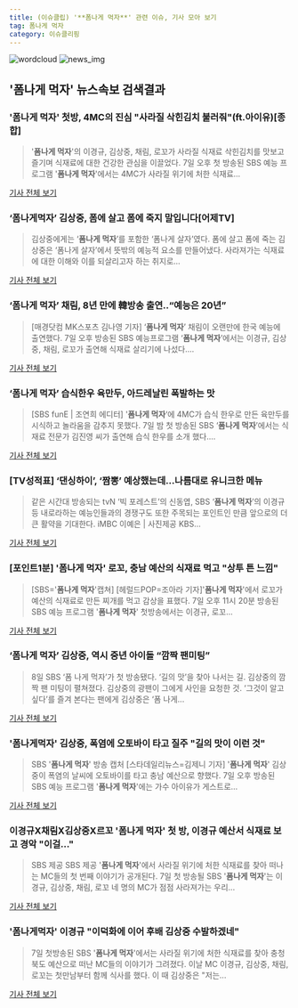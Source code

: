 ```yaml
---
title: (이슈클립) '**폼나게 먹자**' 관련 이슈, 기사 모아 보기
tag: 폼나게 먹자
category: 이슈클리핑
---
```

![wordcloud](https://s3.ap-northeast-2.amazonaws.com/lyrics101-wordcloud/2018-09-08-1536356010.png)
![news_img](https://user-images.githubusercontent.com/42597476/44507050-1206f400-a6e4-11e8-8d98-7ffbfebb353f.png)
## **'**폼나게 먹자**'** 뉴스속보 검색결과
### '**폼나게 먹자**' 첫방, 4MC의 진심 "사라질 삭힌김치 불러줘"(ft.아이유)[종합]

>'**폼나게 먹자**'의 이경규, 김상중, 채림, 로꼬가 사라질 식재료 삭힌김치를 맛보고 즐기며 식재료에 대한 건강한 관심을 이끌었다. 7일 오후 첫 방송된 SBS 예능 프로그램 '**폼나게 먹자**'에서는 4MC가 사라질 위기에 처한 식재료...

<a href="http://www.osen.co.kr/article/G1110984870" target="_blank">기사 전체 보기</a>

### ‘폼나게먹자’ 김상중, 폼에 살고 폼에 죽지 말입니다[어제TV]

>김상중에게는 ‘**폼나게 먹자**’를 포함한 ‘폼나게 살자’였다. 폼에 살고 폼에 죽는 김상중은 ‘폼나게 살자’에서 뜻밖의 예능적 요소를 만들어냈다. 사라져가는 식재료에 대한 이해와 이를 되살리고자 하는 취지로...

<a href="http://www.newsen.com/news_view.php?uid=201809080106498010" target="_blank">기사 전체 보기</a>

### ‘**폼나게 먹자**’ 채림, 8년 만에 韓방송 출연..“예능은 20년”

>[매경닷컴 MK스포츠 김나영 기자] ‘**폼나게 먹자**’ 채림이 오랜만에 한국 예능에 출연했다. 7일 오후 방송된 SBS 예능프로그램 ‘**폼나게 먹자**’에서는 이경규, 김상중, 채림, 로꼬가 출연해 식재료 살리기에 나섰다....

<a href="http://sports.mk.co.kr/view.php?year=2018&no=566232" target="_blank">기사 전체 보기</a>

### ‘**폼나게 먹자**’ 습식한우 육만두, 아드레날린 폭발하는 맛

>[SBS funE | 조연희 에디터] '**폼나게 먹자**‘에 4MC가 습식 한우로 만든 육만두를 시식하고 놀라움을 감추지 못했다. 7일 밤 첫 방송된 SBS ‘**폼나게 먹자**’에서는 식재료 전문가 김진영 씨가 출연해 습식 한우를 소개 했다....

<a href="http://sbsfune.sbs.co.kr/news/news_content.jsp?article_id=E10009202132" target="_blank">기사 전체 보기</a>

### [TV성적표] ‘댄싱하이’, ‘짬뽕’ 예상했는데…나름대로 유니크한 메뉴

>같은 시간대 방송되는 tvN ‘빅 포레스트’의 신동엽, SBS ‘**폼나게 먹자**’의 이경규 등 내로라하는 예능인들과의 경쟁구도 또한 주목되는 포인트인 만큼 앞으로의 더 큰 활약을 기대한다. iMBC 이예은 | 사진제공 KBS...

<a href="http://enews.imbc.com/News/RetrieveNewsInfo/242594" target="_blank">기사 전체 보기</a>

### [포인트1분] '**폼나게 먹자**' 로꼬, 충남 예산의 식재료 먹고 "상투 튼 느낌"

>[SBS='**폼나게 먹자**'캡쳐] [헤럴드POP=조아라 기자]'**폼나게 먹자**'에서 로꼬가 예산의 식재료로 만든 찌개를 먹고 감상을 표했다. 7일 오후 11시 20분 방송된 SBS 예능 프로그램 '**폼나게 먹자**' 첫방송에서는 이경규, 로꼬...

<a href="http://biz.heraldcorp.com/view.php?ud=201809072352265339647_1" target="_blank">기사 전체 보기</a>

### ‘**폼나게 먹자**’ 김상중, 역시 중년 아이돌 “깜짝 팬미팅”

>8일 SBS ‘폼 나게 먹자’가 첫 방송됐다. ‘길의 맛’을 찾아 나서는 길. 김상중의 깜짝 팬 미팅이 펼쳐졌다. 김상중의 광팬이 그에게 사인을 요청한 것. ‘그것이 알고 싶다’를 즐겨 본다는 팬에게 김상중은 ‘폼 나게...

<a href="http://www.tvreport.co.kr/?c=news&m=newsview&idx=1078699" target="_blank">기사 전체 보기</a>

### '폼나게먹자' 김상중, 폭염에 오토바이 타고 질주 "길의 맛이 이런 것"

>SBS '**폼나게 먹자**' 방송 캡처 [스타데일리뉴스=김제니 기자] '**폼나게 먹자**' 김상중이 폭염의 날씨에 오토바이를 타고 충남 예산으로 향했다. 7일 오후 방송된 SBS 예능 프로그램 '**폼나게 먹자**'에는 가수 아이유가 게스트로...

<a href="http://www.stardailynews.co.kr/news/articleView.html?idxno=214669" target="_blank">기사 전체 보기</a>

### 이경규X채림X김상중X르꼬 '**폼나게 먹자**' 첫 방, 이경규 예산서 식재료 보고 경악 "이걸…"

>SBS 제공 SBS 제공 '**폼나게 먹자**'에서 사라질 위기에 처한 식재료를 찾아 떠나는 MC들의 첫 번째 이야기가 공개된다. 7일 첫 방송될 SBS '**폼나게 먹자**'는 이경규, 김상중, 채림, 로꼬 네 명의 MC가 점점 사라져가는 우리...

<a href="http://www.joongboo.com/news/articleView.html?idxno=1285189" target="_blank">기사 전체 보기</a>

### '폼나게먹자' 이경규 "이덕화에 이어 후배 김상중 수발하겠네"

>7일 첫방송된 SBS '**폼나게 먹자**'에서는 사라질 위기에 처한 식재료를 찾아 충청북도 예산으로 떠난 MC들의 이야기가 그려졌다. 이날 MC 이경규, 김상중, 채림, 로꼬는 첫만남부터 함께 식사를 했다. 이 때 김상중은 "저는...

<a href="http://www.mydaily.co.kr/new_yk/html/read.php?newsid=201809072354938690&ext=na" target="_blank">기사 전체 보기</a>


